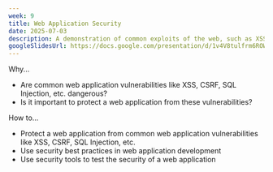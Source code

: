 ```yaml
---
week: 9
title: Web Application Security
date: 2025-07-03
description: A demonstration of common exploits of the web, such as XSS, CSRF, SQL Injection, etc. How to protect a web application from these attacks.
googleSlidesUrl: https://docs.google.com/presentation/d/1v4V8tulfrm6ROWOpqcfT6eRD35DJajS_JdWDIFyunq4/
---
```


Why...

- Are common web application vulnerabilities like XSS, CSRF, SQL Injection, etc. dangerous?
- Is it important to protect a web application from these vulnerabilities?

How to...

- Protect a web application from common web application vulnerabilities like XSS, CSRF, SQL Injection, etc.
- Use security best practices in web application development
- Use security tools to test the security of a web application
